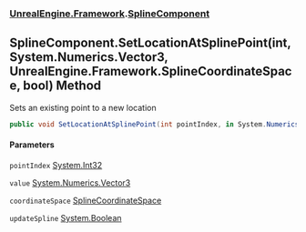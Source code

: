 ### [UnrealEngine.Framework](./UnrealEngine-Framework.md 'UnrealEngine.Framework').[SplineComponent](./SplineComponent.md 'UnrealEngine.Framework.SplineComponent')
## SplineComponent.SetLocationAtSplinePoint(int, System.Numerics.Vector3, UnrealEngine.Framework.SplineCoordinateSpace, bool) Method
Sets an existing point to a new location  
```csharp
public void SetLocationAtSplinePoint(int pointIndex, in System.Numerics.Vector3 value, UnrealEngine.Framework.SplineCoordinateSpace coordinateSpace, bool updateSpline=true);
```
#### Parameters
<a name='UnrealEngine-Framework-SplineComponent-SetLocationAtSplinePoint(int_System-Numerics-Vector3_UnrealEngine-Framework-SplineCoordinateSpace_bool)-pointIndex'></a>
`pointIndex` [System.Int32](https://docs.microsoft.com/en-us/dotnet/api/System.Int32 'System.Int32')  
  
<a name='UnrealEngine-Framework-SplineComponent-SetLocationAtSplinePoint(int_System-Numerics-Vector3_UnrealEngine-Framework-SplineCoordinateSpace_bool)-value'></a>
`value` [System.Numerics.Vector3](https://docs.microsoft.com/en-us/dotnet/api/System.Numerics.Vector3 'System.Numerics.Vector3')  
  
<a name='UnrealEngine-Framework-SplineComponent-SetLocationAtSplinePoint(int_System-Numerics-Vector3_UnrealEngine-Framework-SplineCoordinateSpace_bool)-coordinateSpace'></a>
`coordinateSpace` [SplineCoordinateSpace](./SplineCoordinateSpace.md 'UnrealEngine.Framework.SplineCoordinateSpace')  
  
<a name='UnrealEngine-Framework-SplineComponent-SetLocationAtSplinePoint(int_System-Numerics-Vector3_UnrealEngine-Framework-SplineCoordinateSpace_bool)-updateSpline'></a>
`updateSpline` [System.Boolean](https://docs.microsoft.com/en-us/dotnet/api/System.Boolean 'System.Boolean')  
  
